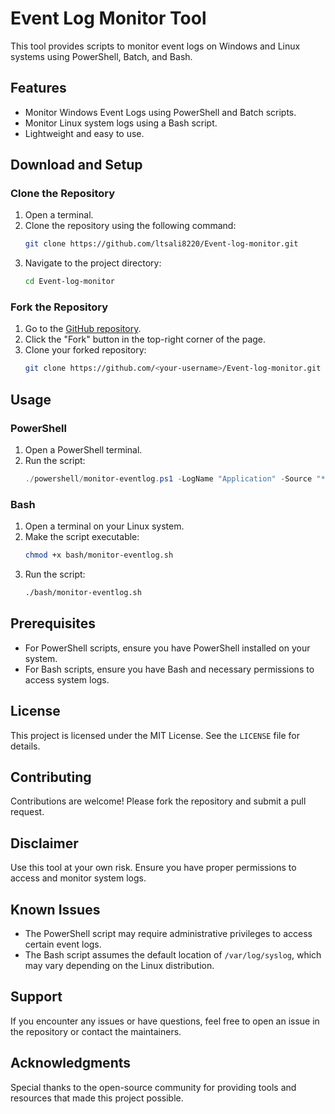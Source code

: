 # Event Log Monitor Tool

This tool provides scripts to monitor event logs on Windows and Linux systems using PowerShell, Batch, and Bash.

## Features
- Monitor Windows Event Logs using PowerShell and Batch scripts.
- Monitor Linux system logs using a Bash script.
- Lightweight and easy to use.

## Download and Setup

### Clone the Repository
1. Open a terminal.
2. Clone the repository using the following command:
    ```bash
    git clone https://github.com/ltsali8220/Event-log-monitor.git
    ```
3. Navigate to the project directory:
    ```bash
    cd Event-log-monitor
    ```

### Fork the Repository
1. Go to the [GitHub repository](https://github.com/ltsali8220/Event-log-monitor.git).
2. Click the "Fork" button in the top-right corner of the page.
3. Clone your forked repository:
    ```bash
    git clone https://github.com/<your-username>/Event-log-monitor.git
    ```

## Usage

### PowerShell
1. Open a PowerShell terminal.
2. Run the script:
    ```powershell
    ./powershell/monitor-eventlog.ps1 -LogName "Application" -Source "*" -EventID "*"
    ```

### Bash
1. Open a terminal on your Linux system.
2. Make the script executable:
    ```bash
    chmod +x bash/monitor-eventlog.sh
    ```
3. Run the script:
    ```bash
    ./bash/monitor-eventlog.sh
    ```

## Prerequisites
- For PowerShell scripts, ensure you have PowerShell installed on your system.
- For Bash scripts, ensure you have Bash and necessary permissions to access system logs.

## License
This project is licensed under the MIT License. See the `LICENSE` file for details.

## Contributing
Contributions are welcome! Please fork the repository and submit a pull request.

## Disclaimer
Use this tool at your own risk. Ensure you have proper permissions to access and monitor system logs.

## Known Issues
- The PowerShell script may require administrative privileges to access certain event logs.
- The Bash script assumes the default location of `/var/log/syslog`, which may vary depending on the Linux distribution.

## Support
If you encounter any issues or have questions, feel free to open an issue in the repository or contact the maintainers.

## Acknowledgments
Special thanks to the open-source community for providing tools and resources that made this project possible.